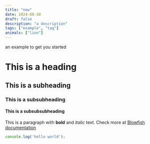 ```yaml
---
title: "new"
date: 2024-08-30
draft: false
description: "a description"
tags: ["example", "tag"]
animals: ["lion"]
---
```

 an example to get you started
# This is a heading
## This is a subheading
### This is a subsubheading
#### This is a subsubsubheading
This is a paragraph with **bold** and *italic* text.
Check more at [Blowfish documentation](https://blowfish.page/)

```javascript
console.log('hello world');
```
